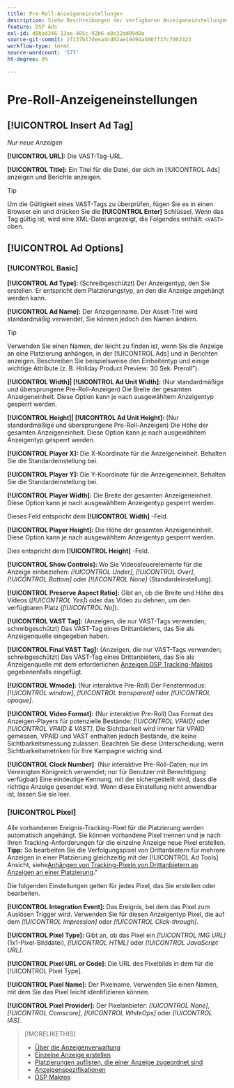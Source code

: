 ```yaml
---
title: Pre-Roll-Anzeigeneinstellungen
description: Siehe Beschreibungen der verfügbaren Anzeigeneinstellungen für Pre-Roll-Anzeigen.
feature: DSP Ads
exl-id: d0ba4346-13ae-405c-92b6-a0c32dd09d0a
source-git-commit: 2f137b17deea4cd02ae19494a306ff37c7002423
workflow-type: tm+mt
source-wordcount: '577'
ht-degree: 0%

---
```


# Pre-Roll-Anzeigeneinstellungen

## [!UICONTROL Insert Ad Tag]

*Nur neue Anzeigen*

**[!UICONTROL URL]:** Die VAST-Tag-URL.

**[!UICONTROL Title]:** Ein Titel für die Datei, der sich im [!UICONTROL Ads] anzeigen und Berichte anzeigen.

>[!TIP]
>
> Um die Gültigkeit eines VAST-Tags zu überprüfen, fügen Sie es in einen Browser ein und drücken Sie die **[!UICONTROL Enter]** Schlüssel. Wenn das Tag gültig ist, wird eine XML-Datei angezeigt, die Folgendes enthält: `<VAST>` oben.

## [!UICONTROL Ad Options]

### [!UICONTROL Basic]

**[!UICONTROL Ad Type]:** (Schreibgeschützt) Der Anzeigentyp, den Sie erstellen. Er entspricht dem Platzierungstyp, an den die Anzeige angehängt werden kann.

**[!UICONTROL Ad Name]:** Der Anzeigenname. Der Asset-Titel wird standardmäßig verwendet, Sie können jedoch den Namen ändern.

>[!TIP]
>
> Verwenden Sie einen Namen, der leicht zu finden ist, wenn Sie die Anzeige an eine Platzierung anhängen, in der [!UICONTROL Ads] und in Berichten anzeigen. Beschreiben Sie beispielsweise den Einheitentyp und einige wichtige Attribute (z. B. Holiday Product Preview: 30 Sek. Preroll&quot;).

**[!UICONTROL Width]| [!UICONTROL Ad Unit Width]:** (Nur standardmäßige und übersprungene Pre-Roll-Anzeigen) Die Breite der gesamten Anzeigeneinheit. Diese Option kann je nach ausgewähltem Anzeigentyp gesperrt werden.

**[!UICONTROL Height]| [!UICONTROL Ad Unit Height]:** (Nur standardmäßige und übersprungene Pre-Roll-Anzeigen) Die Höhe der gesamten Anzeigeneinheit. Diese Option kann je nach ausgewähltem Anzeigentyp gesperrt werden.

**[!UICONTROL Player X]:** Die X-Koordinate für die Anzeigeneinheit. Behalten Sie die Standardeinstellung bei.

**[!UICONTROL Player Y]:** Die Y-Koordinate für die Anzeigeneinheit. Behalten Sie die Standardeinstellung bei.

**[!UICONTROL Player Width]:** Die Breite der gesamten Anzeigeneinheit. Diese Option kann je nach ausgewähltem Anzeigentyp gesperrt werden.

Dieses Feld entspricht dem **[!UICONTROL Width]** -Feld.

**[!UICONTROL Player Height]:** Die Höhe der gesamten Anzeigeneinheit. Diese Option kann je nach ausgewähltem Anzeigentyp gesperrt werden.

Dies entspricht dem **[!UICONTROL Height]** -Feld.

**[!UICONTROL Show Controls]:** Wo Sie Videosteuerelemente für die Anzeige einbeziehen: *[!UICONTROL Under]*, *[!UICONTROL Over]*, *[!UICONTROL Bottom]* oder *[!UICONTROL None]* (Standardeinstellung).

**[!UICONTROL Preserve Aspect Ratio]:** Gibt an, ob die Breite und Höhe des Videos (*[!UICONTROL Yes]*) oder das Video zu dehnen, um den verfügbaren Platz (*[!UICONTROL No]*).

**[!UICONTROL VAST Tag]:** (Anzeigen, die nur VAST-Tags verwenden; schreibgeschützt) Das VAST-Tag eines Drittanbieters, das Sie als Anzeigenquelle eingegeben haben.

**[!UICONTROL Final VAST Tag]:** (Anzeigen, die nur VAST-Tags verwenden; schreibgeschützt) Das VAST-Tag eines Drittanbieters, das Sie als Anzeigenquelle mit dem erforderlichen [Anzeigen DSP Tracking-Makros](/help/dsp/campaign-management/macros.md) gegebenenfalls eingefügt.

**[!UICONTROL Wmode]:** (Nur interaktive Pre-Roll) Der Fenstermodus: *[!UICONTROL window]*, *[!UICONTROL transparent]* oder *[!UICONTROL opaque]*.

**[!UICONTROL Video Format]:** (Nur interaktive Pre-Roll) Das Format des Anzeigen-Players für potenzielle Bestände: *[!UICONTROL VPAID]* oder *[!UICONTROL VPAID & VAST]*. Die Sichtbarkeit wird immer für VPAID gemessen, VPAID und VAST enthalten jedoch Bestände, die keine Sichtbarkeitsmessung zulassen. Beachten Sie diese Unterscheidung, wenn Sichtbarkeitsmetriken für Ihre Kampagne wichtig sind.

**[!UICONTROL Clock Number]**: (Nur interaktive Pre-Roll-Daten; nur im Vereinigten Königreich verwendet; nur für Benutzer mit Berechtigung verfügbar) Eine eindeutige Kennung, mit der sichergestellt wird, dass die richtige Anzeige gesendet wird. Wenn diese Einstellung nicht anwendbar ist, lassen Sie sie leer.

### [!UICONTROL Pixel]

Alle vorhandenen Ereignis-Tracking-Pixel für die Platzierung werden automatisch angehängt. Sie können vorhandene Pixel trennen und je nach Ihren Tracking-Anforderungen für die einzelne Anzeige neue Pixel erstellen. **Tipp:** So bearbeiten Sie die Verfolgungspixel von Drittanbietern für mehrere Anzeigen in einer Platzierung gleichzeitig mit der [!UICONTROL Ad Tools] Ansicht, siehe[Anhängen von Tracking-Pixeln von Drittanbietern an Anzeigen an einer Platzierung](/help/dsp/campaign-management/ads/ad-attach-to-placement.md#attach-pixels-ads).&quot;

Die folgenden Einstellungen gelten für jedes Pixel, das Sie erstellen oder bearbeiten.

**[!UICONTROL Integration Event]:** Das Ereignis, bei dem das Pixel zum Auslösen Trigger wird. Verwenden Sie für diesen Anzeigentyp Pixel, die auf dem *[!UICONTROL Impression]* oder *[!UICONTROL Click-through]*.

**[!UICONTROL Pixel Type]:** Gibt an, ob das Pixel ein *[!UICONTROL IMG URL]* (1x1-Pixel-Bilddatei), *[!UICONTROL HTML]* oder *[!UICONTROL JavaScript URL]*.

**[!UICONTROL Pixel URL or Code]:** Die URL des Pixelbilds in dem für die [!UICONTROL Pixel Type].

**[!UICONTROL Pixel Name]:** Der Pixelname. Verwenden Sie einen Namen, mit dem Sie das Pixel leicht identifizieren können.

**[!UICONTROL Pixel Provider]:** Der Pixelanbieter: *[!UICONTROL None]*, *[!UICONTROL Comscore]*, *[!UICONTROL WhiteOps]* oder *[!UICONTROL IAS]*.

>[!MORELIKETHIS]
>
>* [Über die Anzeigenverwaltung](ad-about.md)
>* [Einzelne Anzeige erstellen](ad-create.md)
>* [Platzierungen auflisten, die einer Anzeige zugeordnet sind](/help/dsp/campaign-management/ads/ad-list-placements.md)
>* [Anzeigenspezifikationen](ad-specs.md)
>* [DSP Makros](/help/dsp/campaign-management/macros.md)
